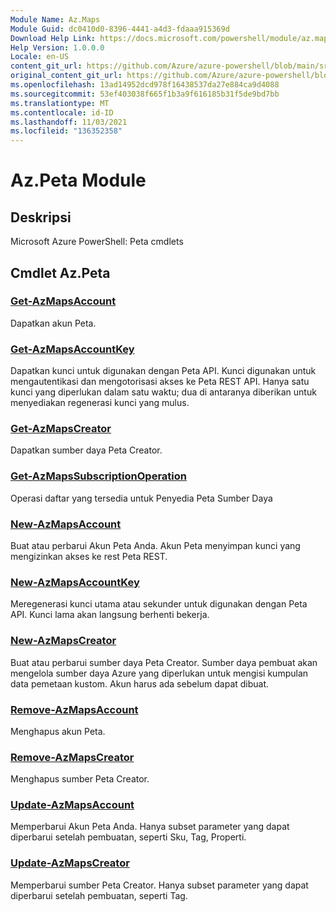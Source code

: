 ```yaml
---
Module Name: Az.Maps
Module Guid: dc0410d0-8396-4441-a4d3-fdaaa915369d
Download Help Link: https://docs.microsoft.com/powershell/module/az.maps
Help Version: 1.0.0.0
Locale: en-US
content_git_url: https://github.com/Azure/azure-powershell/blob/main/src/Maps/help/Az.Maps.md
original_content_git_url: https://github.com/Azure/azure-powershell/blob/main/src/Maps/help/Az.Maps.md
ms.openlocfilehash: 13ad14952dcd978f16438537da27e884ca9d4088
ms.sourcegitcommit: 53ef403038f665f1b3a9f616185b31f5de9bd7bb
ms.translationtype: MT
ms.contentlocale: id-ID
ms.lasthandoff: 11/03/2021
ms.locfileid: "136352358"
---
```

# Az.Peta Module
## Deskripsi
Microsoft Azure PowerShell: Peta cmdlets

## Cmdlet Az.Peta
### [Get-AzMapsAccount](Get-AzMapsAccount.md)
Dapatkan akun Peta.

### [Get-AzMapsAccountKey](Get-AzMapsAccountKey.md)
Dapatkan kunci untuk digunakan dengan Peta API.
Kunci digunakan untuk mengautentikasi dan mengotorisasi akses ke Peta REST API.
Hanya satu kunci yang diperlukan dalam satu waktu; dua di antaranya diberikan untuk menyediakan regenerasi kunci yang mulus.

### [Get-AzMapsCreator](Get-AzMapsCreator.md)
Dapatkan sumber daya Peta Creator.

### [Get-AzMapsSubscriptionOperation](Get-AzMapsSubscriptionOperation.md)
Operasi daftar yang tersedia untuk Penyedia Peta Sumber Daya

### [New-AzMapsAccount](New-AzMapsAccount.md)
Buat atau perbarui Akun Peta Anda.
Akun Peta menyimpan kunci yang mengizinkan akses ke rest Peta REST.

### [New-AzMapsAccountKey](New-AzMapsAccountKey.md)
Meregenerasi kunci utama atau sekunder untuk digunakan dengan Peta API.
Kunci lama akan langsung berhenti bekerja.

### [New-AzMapsCreator](New-AzMapsCreator.md)
Buat atau perbarui sumber daya Peta Creator.
Sumber daya pembuat akan mengelola sumber daya Azure yang diperlukan untuk mengisi kumpulan data pemetaan kustom.
Akun harus ada sebelum dapat dibuat.

### [Remove-AzMapsAccount](Remove-AzMapsAccount.md)
Menghapus akun Peta.

### [Remove-AzMapsCreator](Remove-AzMapsCreator.md)
Menghapus sumber Peta Creator.

### [Update-AzMapsAccount](Update-AzMapsAccount.md)
Memperbarui Akun Peta Anda.
Hanya subset parameter yang dapat diperbarui setelah pembuatan, seperti Sku, Tag, Properti.

### [Update-AzMapsCreator](Update-AzMapsCreator.md)
Memperbarui sumber Peta Creator.
Hanya subset parameter yang dapat diperbarui setelah pembuatan, seperti Tag.

